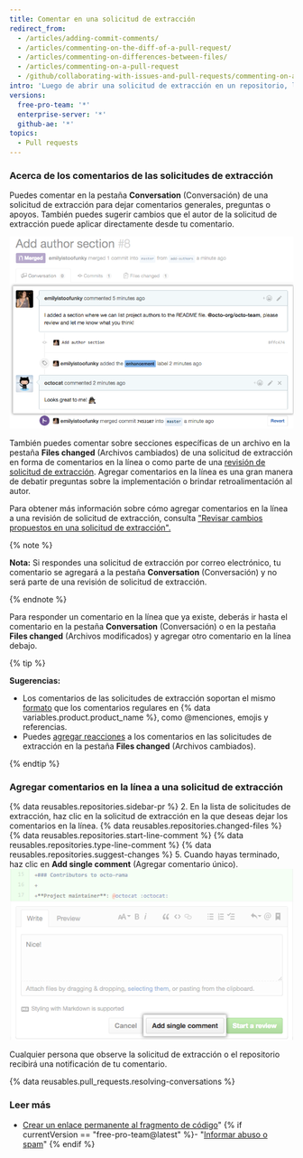 ```yaml
---
title: Comentar en una solicitud de extracción
redirect_from:
  - /articles/adding-commit-comments/
  - /articles/commenting-on-the-diff-of-a-pull-request/
  - /articles/commenting-on-differences-between-files/
  - /articles/commenting-on-a-pull-request
  - /github/collaborating-with-issues-and-pull-requests/commenting-on-a-pull-request
intro: 'Luego de abrir una solicitud de extracción en un repositorio, los colaboradores o miembros del equipo pueden comentar sobre la comparación de archivos entre dos ramas especificadas, o dejar comentarios generales en el proyecto en general.'
versions:
  free-pro-team: '*'
  enterprise-server: '*'
  github-ae: '*'
topics:
  - Pull requests
---
```

### Acerca de los comentarios de las solicitudes de extracción

Puedes comentar en la pestaña **Conversation** (Conversación) de una solicitud de extracción para dejar comentarios generales, preguntas o apoyos. También puedes sugerir cambios que el autor de la solicitud de extracción puede aplicar directamente desde tu comentario.

![Conversación de solicitud de extracción](/assets/images/help/pull_requests/conversation.png)

También puedes comentar sobre secciones específicas de un archivo en la pestaña **Files changed** (Archivos cambiados) de una solicitud de extracción en forma de comentarios en la línea o como parte de una [revisión de solicitud de extracción](/articles/about-pull-request-reviews). Agregar comentarios en la línea es una gran manera de debatir preguntas sobre la implementación o brindar retroalimentación al autor.

Para obtener más información sobre cómo agregar comentarios en la línea a una revisión de solicitud de extracción, consulta ["Revisar cambios propuestos en una solicitud de extracción".](/articles/reviewing-proposed-changes-in-a-pull-request)

{% note %}

**Nota:** Si respondes una solicitud de extracción por correo electrónico, tu comentario se agregará a la pestaña **Conversation** (Conversación) y no será parte de una revisión de solicitud de extracción.

{% endnote %}

Para responder un comentario en la línea que ya existe, deberás ir hasta el comentario en la pestaña **Conversation** (Conversación) o en la pestaña **Files changed** (Archivos modificados) y agregar otro comentario en la línea debajo.

{% tip %}

**Sugerencias:**
- Los comentarios de las solicitudes de extracción soportan el mismo [ formato](/categories/writing-on-github) que los comentarios regulares en {% data variables.product.product_name %}, como @menciones, emojis y referencias.
- Puedes [agregar reacciones](/articles/about-conversations-on-github#reacting-to-ideas-in-comments) a los comentarios en las solicitudes de extracción en la pestaña **Files changed** (Archivos cambiados).

{% endtip %}

### Agregar comentarios en la línea a una solicitud de extracción

{% data reusables.repositories.sidebar-pr %}
2. En la lista de solicitudes de extracción, haz clic en la solicitud de extracción en la que deseas dejar los comentarios en la línea.
{% data reusables.repositories.changed-files %}
{% data reusables.repositories.start-line-comment %}
{% data reusables.repositories.type-line-comment %}
{% data reusables.repositories.suggest-changes %}
5. Cuando hayas terminado, haz clic en **Add single comment** (Agregar comentario único). ![Ventana de comentario en línea](/assets/images/help/commits/inline-comment.png)

Cualquier persona que observe la solicitud de extracción o el repositorio recibirá una notificación de tu comentario.

{% data reusables.pull_requests.resolving-conversations %}

### Leer más

- [Crear un enlace permanente al fragmento de código](/articles/creating-a-permanent-link-to-a-code-snippet/)"
{% if currentVersion == "free-pro-team@latest" %}- "[Informar abuso o spam](/articles/reporting-abuse-or-spam)"
{% endif %}
